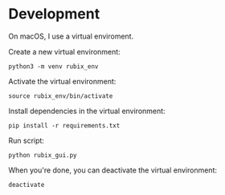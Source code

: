 # Development
On macOS, I use a virtual enviroment.

Create a new virtual environment:
```
python3 -m venv rubix_env
```

Activate the virtual environment:
```
source rubix_env/bin/activate
```

Install dependencies in the virtual environment:
```
pip install -r requirements.txt
```

Run script:
```
python rubix_gui.py
```

When you're done, you can deactivate the virtual environment:
```
deactivate
```
